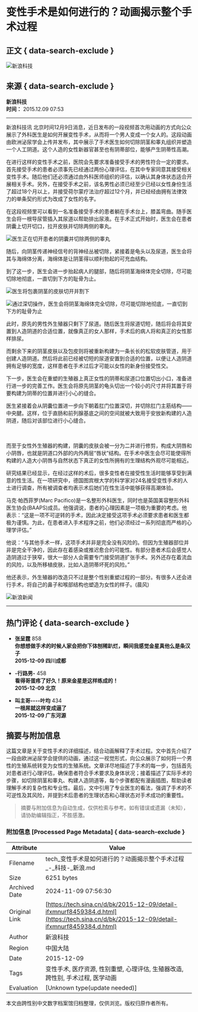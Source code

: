 # 变性手术是如何进行的？动画揭示整个手术过程

## 正文 { data-search-exclude }


![新浪科技](https://n.sinaimg.cn/default/622af858/20181010/default_avatar.jpg)

## 来源 { data-search-exclude }

**新浪科技**  
**时间：** 2015.12.09 07:53

---

新浪科技讯 北京时间12月9日消息，近日发布的一段视频首次用动画的方式向公众展示了外科医生是如何开展变性手术，从而将一个男人变成一个女人的。这段动画由欧洲泌尿学会上传并发布，其中展示了手术医生如何切除阴茎和睾丸组织并塑造一个人工阴道。这个人造的女性新器官甚至也有阴蒂部位，能够产生阴蒂性高潮。

在进行这样的变性手术之前，医院会先要求准备接受手术的男性符合一定的要求。首先接受手术的患者必须事先已经通过两份心理评估，在其中专家同意其接受相关变性手术。随后他们还必须通过由外科医师组织的评估，以确认其身体状态适合开展相关手术。另外，在接受手术之前，该名男性必须已经至少已经以女性身份生活了超过18个月以上，并接受荷尔蒙疗法治疗超过12个月，并已经经由拥有法律效力的单条契约形式为改成了女性的名字。

在这段视频里可以看到一名准备接受手术的患者躺在手术台上，膝盖弯曲。随手医生会将一根导尿管插入其尿道以帮助排出尿液。在手术正式开始时，医生会在患者阴囊上切开切口，拉开皮肤并切除两侧的睾丸。

![医生正在切开患者的阴囊并切除两侧的睾丸](https://k.sinaimg.cn/n/tech/transform/20151209/nPID-fxmifzh4423484.jpg/w700d1q75cms.jpg?by=cms_fixed_width)

随后，向阴茎传递神经信号的背神经丛被切除，紧接着是龟头以及尿道，医生会将其与海绵体分离，海绵体是让阴茎得以顺利勃起的可充血结构。

到了这一步，医生会进一步抬起病人的腿部，随后将阴茎海绵体完全切除，尽可能切除地彻底，一直切到下方的耻骨为止。

![医生将包裹阴茎的皮肤切开并割下](https://k.sinaimg.cn/n/tech/transform/20151209/sj4j-fxmisxu6317242.jpg/w700d1q75cms.jpg?by=cms_fixed_width)

![通过深切操作，医生会将阴茎海绵体完全切除，尽可能切除地彻底，一直切到下方的耻骨为止](https://k.sinaimg.cn/n/tech/transform/20151209/XjUl-fxmifzh4423514.jpg/w700d1q75cms.jpg?by=cms_fixed_width)

此时，原先的男性外生殖器只剩下了尿道。随后医生将尿道切短，随后将会将其安置到人造阴道的合适位置，就像真正的女人那样，手术后的病人将和真正的女性那样排尿。

而剩余下来的阴茎皮肤以及包皮则将被重新构建为一条长长的松软皮肤管道，用于创建人造阴道。然后将此前已经被切短的尿道安置到合适的位置，以便让人造阴道拥有足够的宽度，这样患者在手术过后才可能以女性的新身份接受性交。

下一步，医生会在重塑的生殖器上真正女性的阴蒂和尿道口位置切出小口，准备进行进一步的完善工作。医生会将原先阴茎的龟头切出一个较小的尺寸并将其置于将要构建为阴蒂的位置并进行小心的缝合。

医生紧接着会从阴囊位置进一步向下朝着肛门位置深切，并切除肛门主筋结构——中央腱。这样，位于直肠和前列腺基底之间的空间就被大致用于安放新构建的人造阴道，随后对该部位进行小心缝合。

![一次外生殖器变性手术主要包括去除阴茎及睾丸，创建人造阴道，包括构建能够触发性快感的人造阴蒂以及大小阴唇结构](data:image/png;base64,iVBORw0KGgoAAAANSUhEUgAAAAQAAAADAQMAAACOOjyFAAAAA1BMVEUAAACnej3aAAAAAXRSTlMAQObYZgAAAApJREFUCNdjAAMAAAYAAegKKqQAAAAASUVORK5CYII=)

![研究结果已经显示，在经过这样的术后，很多变性者在接受性生活时能够享受到满意的性生活](data:image/png;base64,iVBORw0KGgoAAAANSUhEUgAAAAQAAAADAQMAAACOOjyFAAAAA1BMVEUAAACnej3aAAAAAXRSTlMAQObYZgAAAApJREFUCNdjAAMAAAYAAegKKqQAAAAASUVORK5CYII=)

而至于女性外生殖器的构建，阴囊的皮肤会被一分为二并进行修剪，构成大阴唇和小阴唇，也就是阴道口外部的内外两层“唇状”结构。在手术中医生会尽可能使得所构建的人造大小阴唇与自然状态下真正的女性所拥有的生理结构外观尽可能相近。

研究结果已经显示，在经过这样的术后，很多变性者在接受性生活时能够享受到满意的性生活。在一项研究中，德国图宾根大学的科学家对24名接受变性手术的人士进行调查，所有被调查者均表示术后她们在性生活中能够获得高潮体验。

马克·帕西菲罗(Marc Pacifico)是一名整形外科医生，同时也是英国美容整形外科医生协会(BAAPS)成员。他强调说，患者的心理因素是一项极为重要的考虑。他表示：“这是一项不可逆转的手术，因此决定接受这项手术必须要求患者和医生都极为谨慎。为此，在患者进入手术程序之前，他们必须经过一系列彻底而严格的心理学评估。”

他说：“与其他手术一样，这项手术并非是完全没有风险的。但因为生殖器部位并非是完全干净的，因此存在着感染或推迟愈合的可能性。有部分患者术后会感觉人造阴道过于狭窄，很大一部分人会需要专门接受阴道扩张手术。另外还存在着流血的风险，以及所移植皮肤，比如人造阴蒂坏死的风险。”

他还表示，外生殖器的改造只不过是整个性别重塑过程的一部分。有很多人还会进行手术，将自己的鼻子和喉部结构也塑造为女性的样子。(晨风)

![新浪新闻](https://n.sinaimg.cn/default/80905340/20200331/sinalogo.png)

---

## 热门评论 { data-search-exclude }

- **张呈霆** 858  
  **你想想做手术的时候人家会把你下体刨稀趴烂，瞬间我感觉金星真他么是条汉子**  
  **2015-12-09 四川成都**

- **\-行路男-** 458  
  **看得哥蛋疼了好久！原来金星是这样练成的！**  
  **2015-12-09 北京**

- **叫主哥----叶均** 434  
  **一根屌就这样变成逼了**  
  **2015-12-09 广东河源**

## 摘要与附加信息

<!-- tcd_abstract -->
这篇文章是关于变性手术的详细描述，结合动画解释了手术过程。文中首先介绍了一段由欧洲泌尿学会提供的动画，通过这一视觉形式，向公众展示了如何将一个男性的生殖系统转变为女性的生殖系统。文章详尽地描述了手术的每一步，包括首先对患者进行心理评估，确保患者符合手术要求及身体状况；接着描述了实际手术的步骤，如切除阴茎和睾丸、构建人造阴道等，每个步骤都配有漫画插图，帮助读者理解手术的复杂性和专业性。最后，文中引用了专业医生的看法，强调了手术的不可逆性及其风险，并提到术后患者的生理状态和心理状态对手术成功的重要性。
<!-- tcd_abstract_end -->

> 摘要与附加信息为自动生成，仅供检索与参考。如有错误或遗漏（未知），请协助编辑指正，不胜感激。

### 附加信息 [Processed Page Metadata] { data-search-exclude }

| Attribute       | Value                                  |
|-----------------|----------------------------------------|
| Filename        | tech_变性手术是如何进行的？动画揭示整个手术过程_-_科技-_新浪.md                             |
| Size            | 6251 bytes                           |
| Archived Date   | 2024-11-09 07:56:30                             |
| Original Link   | [https://tech.sina.cn/d/bk/2015-12-09/detail-ifxmnurf8459384.d.html](https://tech.sina.cn/d/bk/2015-12-09/detail-ifxmnurf8459384.d.html)                       |
| Author          | 新浪科技                               |
| Region          | 中国大陆                               |
| Date            | 2015-12-09                                 |
| Tags            | 变性手术, 医疗资源, 性别重塑, 心理评估, 生殖器改造, 跨性别, 手术过程, 医学动画                                 |
| Evaluation            | [Unknown type(update needed)]                                 |
<!-- tcd_table_end -->

本文由跨性别中文数字档案馆归档整理，仅供浏览。版权归原作者所有。
